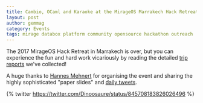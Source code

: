 ```yaml
---
title: Cambio, OCaml and Karaoke at the MirageOS Marrakech Hack Retreat 2017
layout: post
author: gemmag
category: Events
tags: mirage databox platform community opensource hackathon outreach
---
```


The 2017 MirageOS Hack Retreat in Marrakech is over, but you can experience the fun and hard work vicariously by reading the detailed [trip reports](https://mirage.io/blog/2017-march-hackathon-roundup) we've collected!

A huge thanks to [Hannes Mehnert](https://twitter.com/h4nnes) for organising the event and sharing the highly sophisticated "paper slides" and [daily tweets](http://ocamllabs.io/events/2017/03/06/MirageHackUpdates.html).

{% twitter https://twitter.com/Dinoosaure/status/845708183826026496 %}

